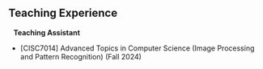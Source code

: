 ## Teaching Experience

<h4 style="margin:0 10px 0;">Teaching Assistant</h4>

- [CISC7014] Advanced Topics in Computer Science (Image Processing and Pattern Recognition) (Fall 2024)